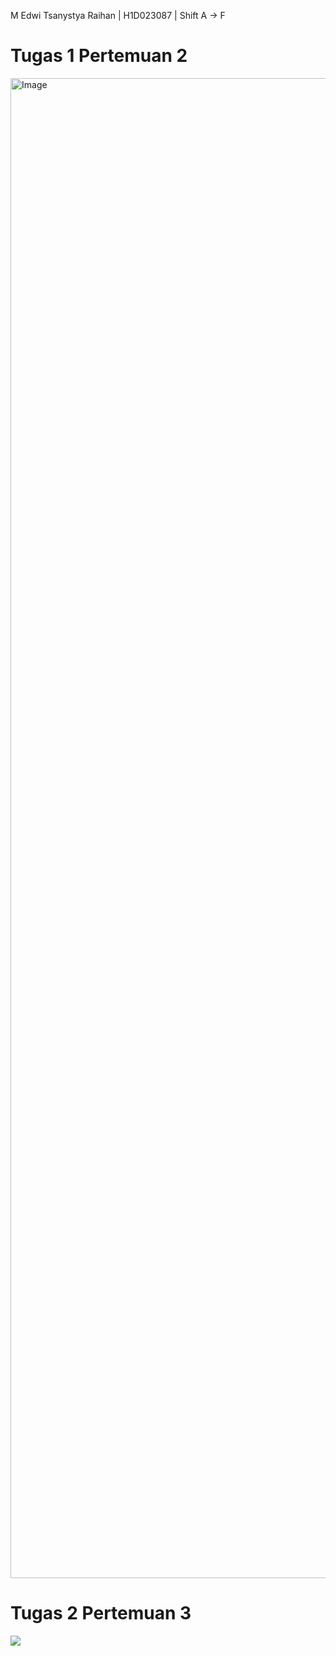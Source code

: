 M Edwi Tsanystya Raihan | H1D023087 | Shift A -> F 

# Tugas 1 Pertemuan 2
<img width="1080" height="2400" alt="Image" src="https://github.com/user-attachments/assets/65004b24-835c-43b9-b110-3be0fabfea82" />

# Tugas 2 Pertemuan 3
![](Screen_recording_20250923_161627.gif)
